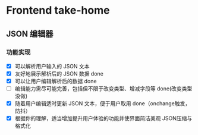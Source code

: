 # Frontend take-home

## JSON 编辑器

### 功能实现

- [x] 可以解析用户输入的 JSON 文本   
- [x] 友好地展示解析后的 JSON 数据   done
- [x] 可以让用户编辑解析后的数据   done
- [ ] 编辑能力需尽可能完善，包括但不限于改变类型、增减字段等  done(改变类型没做)
- [x] 随着用户编辑适时更新 JSON 文本，便于用户取用   done（onchange触发，防抖）
- [x] 根据你的理解，适当增加提升用户体验的功能并使界面简洁美观  JSON压缩与格式化

